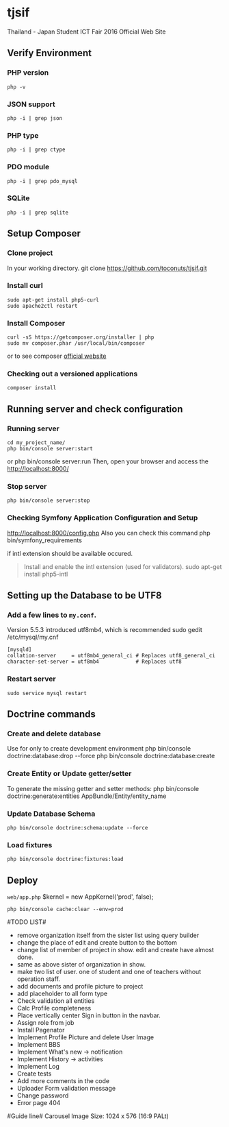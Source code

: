 # tjsif
Thailand - Japan Student ICT Fair 2016 Official Web Site

Verify Environment
----------------------------------
### PHP version
    php -v

### JSON support
    php -i | grep json

### PHP type
    php -i | grep ctype

### PDO module
    php -i | grep pdo_mysql

### SQLite
    php -i | grep sqlite

Setup Composer
----------------------------------
### Clone project
In your working directory.
    git clone https://github.com/toconuts/tjsif.git

### Install curl
    sudo apt-get install php5-curl
    sudo apache2ctl restart

### Install Composer

    curl -sS https://getcomposer.org/installer | php
    sudo mv composer.phar /usr/local/bin/composer

or to see composer [official website][1]

### Checking out a versioned applications
    composer install

Running server and check configuration
----------------------------------
### Running server
    cd my_project_name/
    php bin/console server:start
or
    php bin/console server:run
Then, open your browser and access the [http://localhost:8000/][1]

### Stop server
    php bin/console server:stop

### Checking Symfony Application Configuration and Setup
[http://localhost:8000/config.php][2]
Also you can check this command
    php bin/symfony_requirements

if intl extension should be available occured.
   > Install and enable the intl extension (used for validators).
    sudo apt-get install php5-intl

Setting up the Database to be UTF8
----------------------------------
### Add a few lines to `my.conf`.
Version 5.5.3 introduced utf8mb4, which is recommended
    sudo gedit /etc/mysql/my.cnf

    [mysqld]
    collation-server     = utf8mb4_general_ci # Replaces utf8_general_ci
    character-set-server = utf8mb4            # Replaces utf8

### Restart server
    sudo service mysql restart

Doctrine commands
----------------------------------
### Create and delete database 
Use for only to create development environment
    php bin/console doctrine:database:drop --force
    php bin/console doctrine:database:create

### Create Entity or Update getter/setter
To generate the missing getter and setter methods:
    php bin/console doctrine:generate:entities AppBundle/Entity/entity_name

### Update Database Schema
    php bin/console doctrine:schema:update --force

### Load fixtures
    php bin/console doctrine:fixtures:load

Deploy
----------------------------------
`web/app.php`
$kernel = new AppKernel('prod', false);

    php bin/console cache:clear --env=prod

#TODO LIST#
* remove organization itself from the sister list using query builder
* change the place of edit and create button to the bottom
* change list of member of project in show. edit and create have almost done.
* same as above sister of organization in show.
* make two list of user. one of student and one of teachers without operation staff.
* add documents and profile picture to project
* add placeholder to all form type
* Check validation all entities
* Calc Profile completeness
* Place vertically center Sign in button in the navbar.
* Assign role from job
* Install Pagenator
* Implement Profile Picture and delete User Image
* Implement BBS
* Implement What's new -> notification
* Implement History -> activities
* Implement Log
* Create tests
* Add more comments in the code
* Uploader Form validation message
* Change password
* Error page 404

#Guide line#
Carousel Image Size: 1024 x 576 (16:9 PALt)

[1]:  https://getcomposer.org/doc/00-intro.md
[2]:  http://localhost:8000/
[3]:  http://localhost:8000/config.php